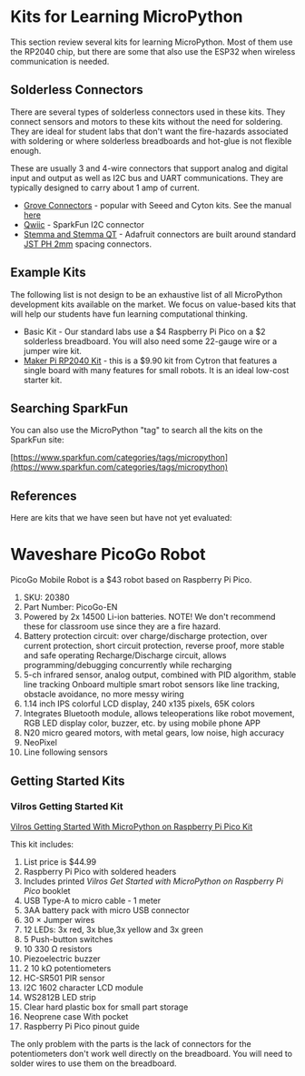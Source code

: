 # Kits for Learning MicroPython

This section review several kits for learning MicroPython.  Most of them use the RP2040 chip, but there are some that also use the ESP32 when wireless communication is needed.

## Solderless Connectors

There are several types of solderless connectors used in these kits.  They connect sensors and motors to these kits without the need for soldering.  They are ideal for student labs that don't want the fire-hazards associated with soldering or where solderless breadboards and hot-glue is not flexible enough.

These are usually 3 and 4-wire connectors that support analog and digital input and output as well as I2C bus and UART communications.  They are typically designed to carry about 1 amp of current.

* [Grove Connectors](https://wiki.seeedstudio.com/Grove_System/) - popular with Seeed and Cyton kits.  See the manual [here](https://www.seeedstudio.com/document/pdf/Introduction%20to%20Grove.pdf)
* [Qwiic](https://www.sparkfun.com/qwiic) - SparkFun I2C connector
* [Stemma and Stemma QT](https://learn.adafruit.com/introducing-adafruit-stemma-qt) - Adafruit connectors are built around standard [JST PH 2mm](https://www.jst-mfg.com/product/detail_e.php?series=199) spacing connectors.

## Example Kits

The following list is not design to be an exhaustive list of all MicroPython development kits available on the market.  We focus on value-based kits that will help our students have fun learning computational thinking.

* Basic Kit - Our standard labs use a $4 Raspberry Pi Pico on a $2 solderless breadboard.  You will also need some 22-gauge wire or a jumper wire kit.
* [Maker Pi RP2040 Kit](maker-pi-rp2040/01-intro.md) - this is a $9.90 kit from Cytron that features a single board with many features for small robots.  It is an ideal low-cost starter kit.

## Searching SparkFun

You can also use the MicroPython "tag" to search all the kits on the SparkFun site:

[https://www.sparkfun.com/categories/tags/micropython](https://www.sparkfun.com/categories/tags/micropython)

## References

Here are kits that we have seen but have not yet evaluated:

# Waveshare PicoGo Robot
PicoGo Mobile Robot is a $43 robot based on Raspberry Pi Pico.

1. SKU: 20380
2. Part Number: PicoGo-EN
3. Powered by 2x 14500 Li-ion batteries.  NOTE! We don't recommend these for classroom use since they are a fire hazard.
4. Battery protection circuit: over charge/discharge protection, over current protection, short circuit protection, reverse proof, more stable and safe operating
Recharge/Discharge circuit, allows programming/debugging concurrently while recharging
4. 5-ch infrared sensor, analog output, combined with PID algorithm, stable line tracking
Onboard multiple smart robot sensors like line tracking, obstacle avoidance, no more messy wiring
5. 1.14 inch IPS colorful LCD display, 240 x135 pixels, 65K colors
6. Integrates Bluetooth module, allows teleoperations like robot movement, RGB LED display color, buzzer, etc. by using mobile phone APP
6. N20 micro geared motors, with metal gears, low noise, high accuracy
7. NeoPixel
8. Line following sensors

[](https://www.waveshare.com/product/robotics/mobile-robots/picogo.htm?sku=20380)

## Getting Started Kits

### Vilros Getting Started Kit
[Vilros Getting Started With MicroPython on Raspberry Pi Pico Kit](https://vilros.com/products/vilros-getting-started-with-micropython-on-raspberry-pi-pico-kit)

This kit includes:

1. List price is $44.99
2. Raspberry Pi Pico with soldered headers
3. Includes printed *Vilros Get Started with MicroPython on Raspberry Pi Pico* booklet
4. USB Type-A to micro cable - 1 meter
5. 3AA battery pack with micro USB connector
6. 30 × Jumper wires
7. 12 LEDs: 3x red, 3x blue,3x yellow and 3x green
8. 5 Push-button switches
9. 10 330 Ω resistors
10. Piezoelectric buzzer
11. 2 10 kΩ potentiometers
12. HC-SR501 PIR sensor
13. I2C 1602 character LCD module
14. WS2812B LED strip
15. Clear hard plastic box for small part storage
16. Neoprene case With pocket
17. Raspberry Pi Pico pinout guide

The only problem with the parts is the lack of connectors for the potentiometers don't work well directly on the breadboard.  You will need to solder wires to use them on the breadboard.
